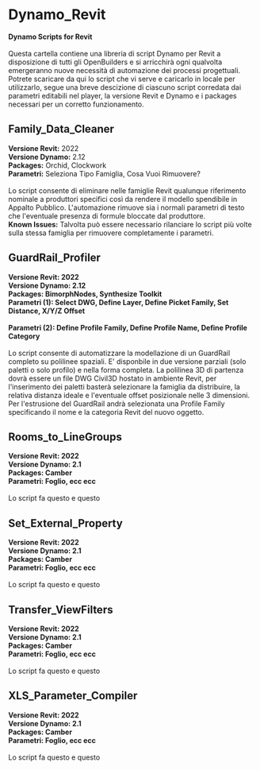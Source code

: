 # Dynamo_Revit
<B>Dynamo Scripts for Revit</B><BR/><BR/>
Questa cartella contiene una libreria di script Dynamo per Revit a disposizione di tutti gli OpenBuilders e si arricchirà ogni qualvolta emergeranno nuove necessità di automazione dei processi progettuali. Potrete scaricare da qui lo script che vi serve e caricarlo in locale per utilizzarlo, segue una breve descizione di ciascuno script corredata dai parametri editabili nel player, la versione Revit e Dynamo e i packages necessari per un corretto funzionamento.

<H2>Family_Data_Cleaner</H2>
<B>Versione Revit:</B> 2022<BR/>
<B>Versione Dynamo:</B> 2.12<BR/>
<B>Packages:</B> Orchid, Clockwork<BR/>
<B>Parametri:</B> Seleziona Tipo Famiglia, Cosa Vuoi Rimuovere?<BR/><BR/>
Lo script consente di eliminare nelle famiglie Revit qualunque riferimento nominale a produttori specifici così da rendere il modello spendibile in Appalto Pubblico. L'automazione rimuove sia i normali parametri di testo che l'eventuale presenza di formule bloccate dal produttore.<BR/>
<B>Known Issues:</B> Talvolta può essere necessario rilanciare lo script più volte sulla stessa famiglia per rimuovere completamente i parametri.<BR/>

<H2>GuardRail_Profiler</H2>
<B>Versione Revit: 2022</B><BR/>
<B>Versione Dynamo: 2.12</B><BR/>
<B>Packages: BimorphNodes, Synthesize Toolkit</B><BR/>
<B>Parametri (1): Select DWG, Define Layer, Define Picket Family, Set Distance, X/Y/Z Offset</B><BR/><BR/>
<B>Parametri (2): Define Profile Family, Define Profile Name, Define Profile Category</B><BR/><BR/>
Lo script consente di automatizzare la modellazione di un GuardRail completo su polilinee spaziali. E' disponbile in due versione parziali (solo paletti o solo profilo) e nella forma completa. La polilinea 3D di partenza dovrà essere un file DWG Civil3D hostato in ambiente Revit, per l'inserimento dei paletti basterà selezionare la famiglia da distribuire, la relativa distanza ideale e l'eventuale offset posizionale nelle 3 dimensioni. Per l'estrusione del GuardRail andrà selezionata una Profile Family specificando il nome e la categoria Revit del nuovo oggetto.

<H2>Rooms_to_LineGroups</H2>
<B>Versione Revit: 2022</B><BR/>
<B>Versione Dynamo: 2.1</B><BR/>
<B>Packages: Camber</B><BR/>
<B>Parametri: Foglio, ecc ecc</B><BR/><BR/>
Lo script fa questo e questo

<H2>Set_External_Property</H2>
<B>Versione Revit: 2022</B><BR/>
<B>Versione Dynamo: 2.1</B><BR/>
<B>Packages: Camber</B><BR/>
<B>Parametri: Foglio, ecc ecc</B><BR/><BR/>
Lo script fa questo e questo

<H2>Transfer_ViewFilters</H2>
<B>Versione Revit: 2022</B><BR/>
<B>Versione Dynamo: 2.1</B><BR/>
<B>Packages: Camber</B><BR/>
<B>Parametri: Foglio, ecc ecc</B><BR/><BR/>
Lo script fa questo e questo

<H2>XLS_Parameter_Compiler</H2>
<B>Versione Revit: 2022</B><BR/>
<B>Versione Dynamo: 2.1</B><BR/>
<B>Packages: Camber</B><BR/>
<B>Parametri: Foglio, ecc ecc</B><BR/><BR/>
Lo script fa questo e questo

